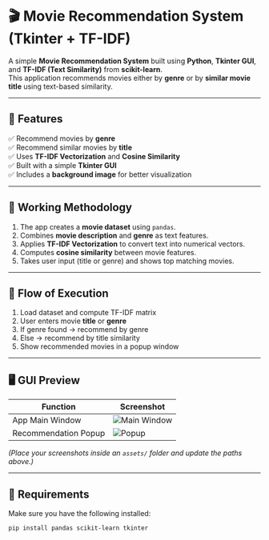 # 🎬 Movie Recommendation System (Tkinter + TF-IDF)

A simple **Movie Recommendation System** built using **Python**, **Tkinter GUI**, and **TF-IDF (Text Similarity)** from **scikit-learn**.  
This application recommends movies either by **genre** or by **similar movie title** using text-based similarity.

---

## 🚀 Features

✅ Recommend movies by **genre**  
✅ Recommend similar movies by **title**  
✅ Uses **TF-IDF Vectorization** and **Cosine Similarity**  
✅ Built with a simple **Tkinter GUI**  
✅ Includes a **background image** for better visualization  

---

## 🧠 Working Methodology

1. The app creates a **movie dataset** using `pandas`.  
2. Combines **movie description** and **genre** as text features.  
3. Applies **TF-IDF Vectorization** to convert text into numerical vectors.  
4. Computes **cosine similarity** between movie features.  
5. Takes user input (title or genre) and shows top matching movies.

---

## 🧩 Flow of Execution

1. Load dataset and compute TF-IDF matrix  
2. User enters movie **title** or **genre**  
3. If genre found → recommend by genre  
4. Else → recommend by title similarity  
5. Show recommended movies in a popup window  

---

## 🖥️ GUI Preview

| Function | Screenshot |
|-----------|-------------|
| App Main Window | ![Main Window](assets/main_window.png) |
| Recommendation Popup | ![Popup](assets/popup_example.png) |

*(Place your screenshots inside an `assets/` folder and update the paths above.)*

---

## 🧰 Requirements

Make sure you have the following installed:

```bash
pip install pandas scikit-learn tkinter

